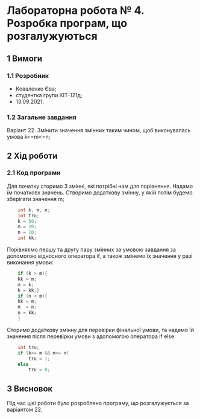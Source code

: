 # Лабораторна робота № 4. Розробка програм, що розгалужуються

## 1 Вимоги

### 1.1 Розробник

* Коваленко Єва;
* студентка групи КІТ-121д;
* 13.09.2021.

### 1.2 Загальне завдання
Варіант 22. Змінити значення змінних таким чином, щоб виконувалась умова k<=m<=n;

## 2 Хід роботи

### 2.1 Код програми

Для початку сторимо 3 змінні, які потрібні нам для порівняння. Надамо їм початковх значень. Створимо додаткову змінну, у якій потім будемо зберігати значення m;

```c
	int k, m, n;
	int tru;
	k = 50;
	m = 20;
	n = 10;
	int kk;
```
Порівняємо першу та другу пару змінних за умовою завдання за допомогою відносного оператора if, а також змінемо їх значення у разі виконання умови:
```c
	if (k > m){ 
	kk = m;
	m = k;
	k = kk;}
	if (n < m){
	kk = m;
	m  = n;
	n = kk;
	}
```
Сторимо додаткову змінну для перевірки фінальної умови, та надамо їй значення після перевірки умови з адопомогою оператора if else:
```c
 	int tru;
	if (k<= m && m<= n)
		tru = 1;
	else
		tru = 0;
```

## 3 Висновок
Під час цієї роботи було розроблено програму, що розгалужується за варіантом 22.
